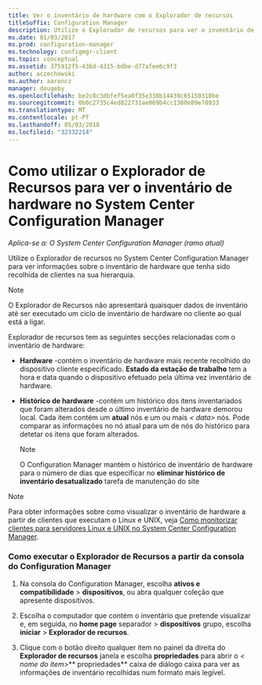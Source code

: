 ```yaml
---
title: Ver o inventário de hardware com o Explorador de recursos
titleSuffix: Configuration Manager
description: Utilize o Explorador de recursos para ver o inventário de hardware no System Center Configuration Manager.
ms.date: 01/03/2017
ms.prod: configuration-manager
ms.technology: configmgr-client
ms.topic: conceptual
ms.assetid: 375912f5-436d-4315-bdbe-d77afee6c9f3
author: aczechowski
ms.author: aaroncz
manager: dougeby
ms.openlocfilehash: be2c8c3dbfef5ea0f35e338b14439c65150310be
ms.sourcegitcommit: 0b0c2735c4ed822731ae069b4cc1380e89e78933
ms.translationtype: MT
ms.contentlocale: pt-PT
ms.lasthandoff: 05/03/2018
ms.locfileid: "32332214"
---
```

# <a name="how-to-use-resource-explorer-to-view-hardware-inventory-in-system-center-configuration-manager"></a>Como utilizar o Explorador de Recursos para ver o inventário de hardware no System Center Configuration Manager

*Aplica-se a: O System Center Configuration Manager (ramo atual)*

Utilize o Explorador de recursos no System Center Configuration Manager para ver informações sobre o inventário de hardware que tenha sido recolhida de clientes na sua hierarquia.  

> [!NOTE]  
>  O Explorador de Recursos não apresentará quaisquer dados de inventário até ser executado um ciclo de inventário de hardware no cliente ao qual está a ligar.  

 Explorador de recursos tem as seguintes secções relacionadas com o inventário de hardware:  

-   **Hardware** -contém o inventário de hardware mais recente recolhido do dispositivo cliente especificado.  **Estado da estação de trabalho** tem a hora e data quando o dispositivo efetuado pela última vez inventário de hardware.  

-   **Histórico de hardware** -contém um histórico dos itens inventariados que foram alterados desde o último inventário de hardware demorou local. Cada item contém um **atual** nós e um ou mais *< data\>*  nós. Pode comparar as informações no nó atual para um de nós do histórico para detetar os itens que foram alterados.  

    > [!NOTE]  
    >  O Configuration Manager mantém o histórico de inventário de hardware para o número de dias que especificar no **eliminar histórico de inventário desatualizado** tarefa de manutenção do site  

> [!NOTE]  
>  Para obter informações sobre como visualizar o inventário de hardware a partir de clientes que executam o Linux e UNIX, veja [Como monitorizar clientes para servidores Linux e UNIX no System Center Configuration Manager](../../../../core/clients/manage/monitor-clients-for-linux-and-unix-servers.md).  

### <a name="how-to-run-resource-explorer-from-the-configuration-manager-console"></a>Como executar o Explorador de Recursos a partir da consola do Configuration Manager  

1.  Na consola do Configuration Manager, escolha **ativos e compatibilidade** > **dispositivos**, ou abra qualquer coleção que apresente dispositivos.  

3.  Escolha o computador que contém o inventário que pretende visualizar e, em seguida, no **home page** separador > **dispositivos** grupo, escolha **iniciar** >  **Explorador de recursos**.   

4.  Clique com o botão direito qualquer item no painel da direita do **Explorador de recursos** janela e escolha **propriedades** para abrir o *< nome do item\>*** propriedades** caixa de diálogo caixa para ver as informações de inventário recolhidas num formato mais legível.  

